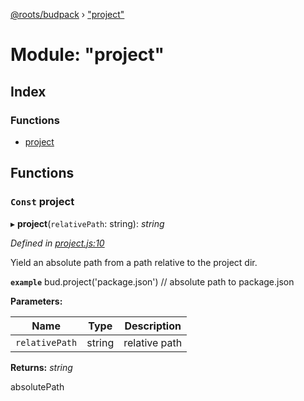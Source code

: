 [@roots/budpack](../globals.md) › ["project"](_project_.md)

# Module: "project"

## Index

### Functions

* [project](_project_.md#const-project)

## Functions

### `Const` project

▸ **project**(`relativePath`: string): *string*

*Defined in [project.js:10](https://github.com/roots/bud-support/blob/5442f65/src/budpack/builder/api/project.js#L10)*

Yield an absolute path from a path relative to the project dir.

**`example`** bud.project('package.json') // absolute path to package.json

**Parameters:**

Name | Type | Description |
------ | ------ | ------ |
`relativePath` | string | relative path |

**Returns:** *string*

absolutePath
